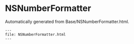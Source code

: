
# NSNumberFormatter

Automatically generated from Base/NSNumberFormatter.html.

``` {raw} html
---
file: NSNumberFormatter.html
---
```
